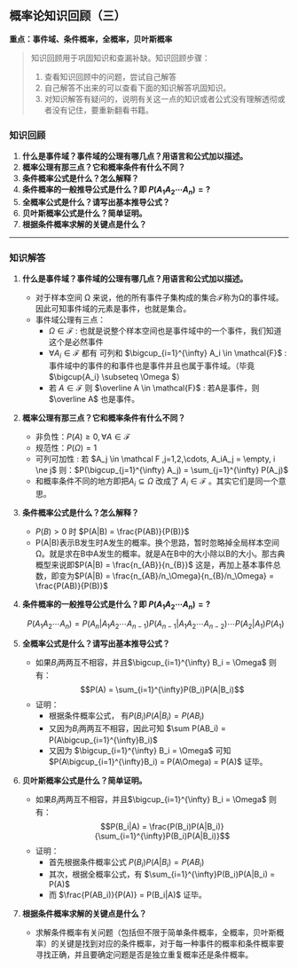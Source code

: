 ## 概率论知识回顾（三）

**重点：事件域、条件概率，全概率，贝叶斯概率**

> 知识回顾用于巩固知识和查漏补缺。知识回顾步骤：
>
> 1. 查看知识回顾中的问题，尝试自己解答
> 2. 自己解答不出来的可以查看下面的知识解答巩固知识。
> 3. 对知识解答有疑问的，说明有关这一点的知识或者公式没有理解透彻或者没有记住，要重新翻看书籍。

### 知识回顾

1. **什么是事件域？事件域的公理有哪几点？用语言和公式加以描述。**
2. **概率公理有那三点？它和概率条件有什么不同？**
3. **条件概率公式是什么？怎么解释？**
4. **条件概率的一般推导公式是什么？即 $P(A_1A_2\cdots A_n) = ?$**
5. **全概率公式是什么？请写出基本推导公式？**
6. **贝叶斯概率公式是什么？简单证明。**
7. **根据条件概率求解的关键点是什么？**

----



### 知识解答

1. **什么是事件域？事件域的公理有哪几点？用语言和公式加以描述。**

   + 对于样本空间 Ω 来说，他的所有事件子集构成的集合$\mathcal{F}$称为Ω的事件域。因此可知事件域的元素是事件，也就是集合。
   + 事件域公理有三点：
     + $\Omega \in \mathcal{F}$ : 也就是说整个样本空间也是事件域中的一个事件，我们知道这个是必然事件
     + $\forall A_i \in \mathcal{F}$ 都有 可列和 $\bigcup_{i=1}^{\infty} A_i \in \mathcal{F}$ : 事件域中的事件的和事件也是事件并且也属于事件域。（毕竟 $\bigcup{A_i} \subseteq \Omega $）
     + 若 $A \in \mathcal{F}$ 则 $\overline A \in \mathcal{F}$ : 若A是事件，则$\overline A$ 也是事件。

2. **概率公理有那三点？它和概率条件有什么不同？**

   + 非负性：$P(A) \ge 0, \forall A \in \mathcal F$
   + 规范性：$P(\Omega) = 1$
   + 可列可加性 : 若 $A_j \in \mathcal F ,j=1,2,\cdots, A_iA_j = \empty, i \ne j$ 则：$P(\bigcup_{j=1}^{\infty} A_j) = \sum_{j=1}^{\infty} P(A_j)$
   + 和概率条件不同的地方即把$A_i \subseteq \Omega$ 改成了 $A_i \in \mathcal{F}$ 。其实它们是同一个意思。

3. **条件概率公式是什么？怎么解释？**

   + $P(B) > 0$ 时 $P(A|B) = \frac{P(AB)}{P(B)}$
   + P(A|B)表示B发生时A发生的概率。换个思路，暂时忽略掉全局样本空间Ω。就是求在B中A发生的概率。就是A在B中的大小除以B的大小。那古典概型来说即$P(A|B) = \frac{n_{AB}}{n_{B}}$ 这是，再加上基本事件总数，即变为$P(A|B) = \frac{n_{AB}/n_\Omega}{n_{B}/n_\Omega} = \frac{P(AB)}{P(B)}$

4. **条件概率的一般推导公式是什么？即 $P(A_1A_2\cdots A_n) = ?$**

   $$P(A_1A_2\cdots A_n) = P(A_n|A_1A_2\cdots A_{n-1})P(A_{n-1}|A_1A_2\cdots A_{n-2})\cdots P(A_2|A_1)P(A_1)$$

5. **全概率公式是什么？请写出基本推导公式？**

   + 如果$B_i$两两互不相容，并且$\bigcup_{i=1}^{\infty} B_i = \Omega$ 则有：$$P(A) = \sum_{i=1}^{\infty}P(B_i)P(A|B_i)$$
   + 证明：
     + 根据条件概率公式， 有$P(B_i)P(A|B_i) = P(AB_i)$
     + 又因为$B_i$两两互不相容，因此可知 $\sum P(AB_i) = P(A\bigcup_{i=1}^{\infty}B_i)$
     + 又因为 $\bigcup_{i=1}^{\infty} B_i = \Omega$ 可知 $P(A\bigcup_{i=1}^{\infty}B_i) = P(A\Omega) = P(A)$ 证毕。

6. **贝叶斯概率公式是什么？简单证明。**

   + 如果$B_i$两两互不相容，并且$\bigcup_{i=1}^{\infty} B_i = \Omega$ 则有：$$P(B_i|A) = \frac{P(B_i)P(A|B_i)}{\sum_{i=1}^{\infty}P(B_i)P(A|B_i)}$$
   + 证明：
     + 首先根据条件概率公式 $P(B_i)P(A|B_i) = P(AB_i)$
     + 其次，根据全概率公式，有 $\sum_{i=1}^{\infty}P(B_i)P(A|B_i) = P(A)$
     + 而 $\frac{P(AB_i)}{P(A)} = P(B_i|A)$  证毕。

7. **根据条件概率求解的关键点是什么？**

   + 求解条件概率有关问题（包括但不限于简单条件概率，全概率，贝叶斯概率）的关键是找到对应的条件概率，对于每一种事件的概率和条件概率要寻找正确，并且要确定问题是否是独立重复概率还是条件概率。